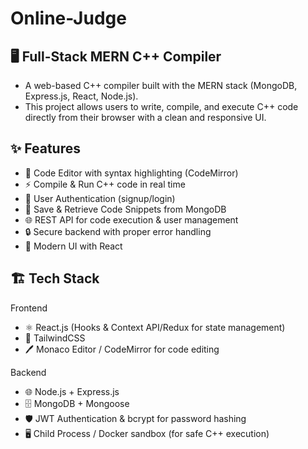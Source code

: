 # Online-Judge

## 🖥️ Full-Stack MERN C++ Compiler

- A web-based C++ compiler built with the MERN stack (MongoDB, Express.js, React, Node.js).
- This project allows users to write, compile, and execute C++ code directly from their browser with a clean and responsive UI.

## ✨ Features

- 📝 Code Editor with syntax highlighting (CodeMirror)
- ⚡ Compile & Run C++ code in real time
- 💾 User Authentication (signup/login)
- 📂 Save & Retrieve Code Snippets from MongoDB
- 🌐 REST API for code execution & user management
- 🔒 Secure backend with proper error handling
- 🎨 Modern UI with React

## 🏗️ Tech Stack

Frontend

- ⚛️ React.js (Hooks & Context API/Redux for state management)
- 🎨 TailwindCSS
- 🖊️ Monaco Editor / CodeMirror for code editing

Backend

- 🌐 Node.js + Express.js
- 🗄️ MongoDB + Mongoose
- 🛡️ JWT Authentication & bcrypt for password hashing
- 🖥️ Child Process / Docker sandbox (for safe C++ execution)